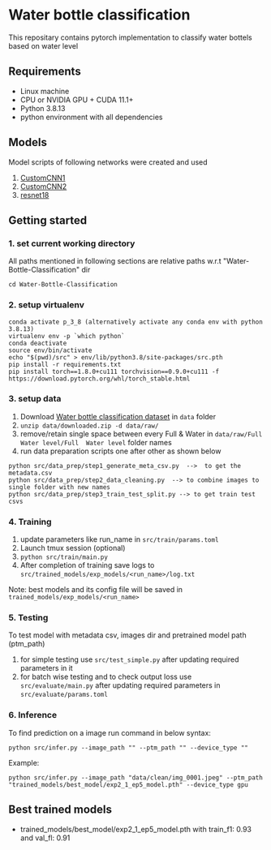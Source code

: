 # Water bottle classification
This repositary contains pytorch implementation to classify water bottels based on water level


## Requirements
- Linux machine
- CPU or NVIDIA GPU + CUDA 11.1+
- Python 3.8.13
- python environment with all dependencies


## Models
Model scripts of following networks were created and used
1. [CustomCNN1](https://www.kaggle.com/code/basu369victor/pytorch-tutorial-the-classification/notebook#The-Neural-Network)
2. [CustomCNN2](https://www.kaggle.com/code/ashmalvayani/96-67-accuracy-with-cnn-s)
3. [resnet18](https://pytorch.org/vision/0.8/models.html)

## Getting started

### 1. set current working directory
All paths mentioned in following sections are relative paths w.r.t "Water-Bottle-Classification" dir

```cd Water-Bottle-Classification```


### 2. setup virtualenv
```
conda activate p_3_8 (alternatively activate any conda env with python 3.8.13)
virtualenv env -p `which python`
conda deactivate
source env/bin/activate
echo "$(pwd)/src" > env/lib/python3.8/site-packages/src.pth
pip install -r requirements.txt
pip install torch==1.8.0+cu111 torchvision==0.9.0+cu111 -f https://download.pytorch.org/whl/torch_stable.html
```

### 3. setup data
1. Download [Water bottle classification dataset](https://www.kaggle.com/datasets/chethuhn/water-bottle-dataset) in `data` folder
2. ```unzip data/downloaded.zip -d data/raw/```
3. remove/retain single space between every Full & Water in `data/raw/Full  Water level/Full  Water level` folder names
4. run data preparation scripts one after other as shown below
```
python src/data_prep/step1_generate_meta_csv.py  -->  to get the metadata.csv
python src/data_prep/step2_data_cleaning.py  --> to combine images to single folder with new names
python src/data_prep/step3_train_test_split.py --> to get train test csvs
```

### 4. Training
1. update parameters like run_name in `src/train/params.toml`
2. Launch tmux session (optional)
3. `python src/train/main.py`
4. After completion of training save logs to `src/trained_models/exp_models/<run_name>/log.txt` 

Note: best models and its config file will be saved in `trained_models/exp_models/<run_name>`

### 5. Testing
To test model with metadata csv, images dir and pretrained model path (ptm_path)
1. for simple testing use `src/test_simple.py` after updating required parameters in it
2. for batch wise testing and to check output loss use `src/evaluate/main.py` after updating required parameters in `src/evaluate/params.toml`

### 6. Inference
To find prediction on a image run command in below syntax:
``` 
python src/infer.py --image_path "" --ptm_path "" --device_type "" 
```
Example:
```
python src/infer.py --image_path "data/clean/img_0001.jpeg" --ptm_path "trained_models/best_model/exp2_1_ep5_model.pth" --device_type gpu
```

## Best trained models
- trained_models/best_model/exp2_1_ep5_model.pth with train_f1: 0.93 and val_fl: 0.91
